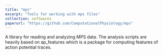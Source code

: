 ```yaml
---
title: "mps"
excerpt: "Tools for working with mps files"
collection: softwares
paperurl: "https://github.com/ComputationalPhysiology/mps"
---
```


A library for reading and analyzing MPS data. The analysis scripts are heavily based on ap_features which is a package for computing features of action potential traces.